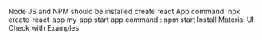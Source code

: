 Node JS and NPM should be installed
create react App 
command: npx create-react-app my-app
start app command : npm start
Install Material UI
Check with Examples
